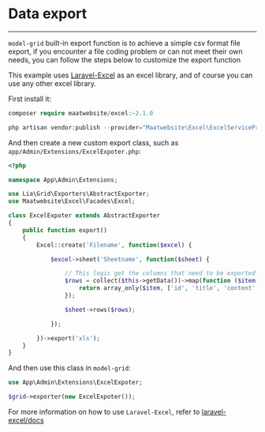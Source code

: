 # Data export #
------------

`model-grid` built-in export function is to achieve a simple csv format file export, if you encounter a file coding problem or can not meet their own needs, you can follow the steps below to customize the export function

This example uses [Laravel-Excel](https://github.com/Maatwebsite/Laravel-Excel) as an excel library, and of course you can use any other excel library.

First install it:
```php
composer require maatwebsite/excel:~2.1.0

php artisan vendor:publish --provider="Maatwebsite\Excel\ExcelServiceProvider"
```
And then create a new custom export class, such as `app/Admin/Extensions/ExcelExpoter.php`:
```php
<?php

namespace App\Admin\Extensions;

use Lia\Grid\Exporters\AbstractExporter;
use Maatwebsite\Excel\Facades\Excel;

class ExcelExpoter extends AbstractExporter
{
    public function export()
    {
        Excel::create('Filename', function($excel) {

            $excel->sheet('Sheetname', function($sheet) {

                // This logic get the columns that need to be exported from the table data
                $rows = collect($this->getData())->map(function ($item) {
                    return array_only($item, ['id', 'title', 'content', 'rate', 'keywords']);
                });

                $sheet->rows($rows);

            });

        })->export('xls');
    }
}
```
And then use this class in `model-grid`:
```php
use App\Admin\Extensions\ExcelExpoter;

$grid->exporter(new ExcelExpoter());
```
For more information on how to use `Laravel-Excel`, refer to [laravel-excel/docs](https://laravel-excel.maatwebsite.nl/docs/3.0/getting-started/basics)